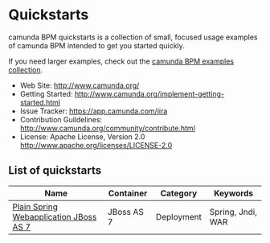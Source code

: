 Quickstarts
===========

camunda BPM quickstarts is a collection of small, focused usage examples of camunda BPM intended to get you started quickly.

If you need larger examples, check out the [camunda BPM examples collection](https://github.com/camunda/camunda-bpm-examples).

  * Web Site: http://www.camunda.org/
  * Getting Started: http://www.camunda.org/implement-getting-started.html
  * Issue Tracker: https://app.camunda.com/jira
  * Contribution Guildelines: http://www.camunda.org/community/contribute.html
  * License: Apache License, Version 2.0  http://www.apache.org/licenses/LICENSE-2.0

## List of quickstarts

| Name                                                                       | Container          | Category           | Keywords                  |
| ---------------------------------------------------------------------------|--------------------|--------------------|---------------------------|
| [Plain Spring Webapplication JBoss AS 7](deployment/spring-jboss-non-pa)   | JBoss AS 7         | Deployment         | Spring, Jndi, WAR         |

